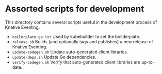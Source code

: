 # Assorted scripts for development

This directory contains several scripts useful in the development process of Knative Eventing.

* `boilerplate-go.txt` Used by kubebuilder to set the boilderplate.
* `release.sh` Builds (and optionally tags and publishes) a new release of Knative Eventing.
* `update-codegen.sh` Update auto-generated client libraries.
* `update-deps.sh` Update Go dependencies.
* `verify-codegen.sh` Verify that auto-generated client libraries are up-to-date.
